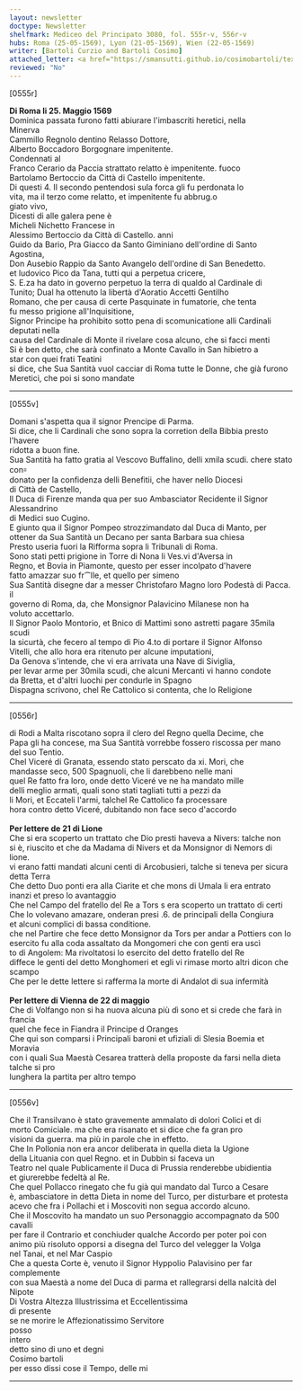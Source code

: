 ```yaml
---
layout: newsletter
doctype: Newsletter
shelfmark: Mediceo del Principato 3080, fol. 555r-v, 556r-v
hubs: Roma (25-05-1569), Lyon (21-05-1569), Wien (22-05-1569)
writer: [Bartoli Curzio and Bartoli Cosimo]
attached_letter: <a href="https://smansutti.github.io/cosimobartoli/texts/TBD/">TBD</a>
reviewed: "No"
---
```


[0555r]  
  
  
<strong>Di Roma li 25. Maggio 1569</strong>  
Dominica passata furono fatti abiurare l'imbascriti heretici, nella  
Minerva  
Cammillo Regnolo dentino Relasso Dottore,  
Alberto Boccadoro Borgognare impenitente.  
Condennati al  
Franco Cerario da Paccia strattato relatto è impenitente. fuoco  
Bartolamo Bertoccio da Città di Castello impenitente.  
Di questi 4. Il secondo pentendosi sula forca gli fu perdonata lo  
vita, ma il terzo come relatto, et impenitente fu abbrug.o  
giato vivo,  
Dicesti di alle galera pene è  
Micheli Nichetto Francese in  
Alessimo Bertoccio da Città di Castello. anni  
Guido da Bario, Pra Giacco da Santo Giminiano dell'ordine di Santo Agostina,  
Don Ausebio Rappio da Santo Avangelo dell'ordine di San Benedetto.  
et ludovico Pico da Tana, tutti qui a perpetua cricere,  
S. E.za ha dato in governo perpetuo la terra di qualdo al Cardinale di  
Tunito; Dual ha ottenuto la libertà d'Aoratio Accetti Gentilho  
Romano, che per causa di certe Pasquinate in fumatorie, che tenta  
fu messo prigione all'Inquisitione,  
Signor Principe ha prohibito sotto pena di scomunicatione alli Cardinali deputati nella  
causa del Cardinale di Monte il rivelare cosa alcuno, che si facci menti  
Si è ben detto, che sarà confinato a Monte Cavallo in San hibietro a  
star con quei frati Teatini  
si dice, che Sua Santità vuol cacciar di Roma tutte le Donne, che già furono  
Meretici, che poi si sono mandate  
  
---  

[0555v]  
  
  
Domani s'aspetta qua il signor Prencipe di Parma.  
Si dice, che li Cardinali che sono sopra la corretion della Bibbia presto l'havere  
ridotta a buon fine.  
Sua Santità ha fatto gratia al Vescovo Buffalino, delli xmila scudi. chere stato con꞊  
donato per la confidenza delli Benefitii, che haver nello Diocesi  
di Città de Castello,  
Il Duca di Firenze manda qua per suo Ambasciator Recidente il Signor Alessandrino  
di Medici suo Cugino.  
E giunto qua il Signor Pompeo strozzimandato dal Duca di Manto, per  
ottener da Sua Santità un Decano per santa Barbara sua chiesa  
Presto useria fuori la Rifforma sopra li Tribunali di Roma.  
Sono stati petti prigione in Torre di Nona li Ves.vi d'Aversa in  
Regno, et Bovia in Piamonte, questo per esser incolpato d'havere  
fatto amazzar suo fr⁀lle, et quello per simeno  
Sua Santità disegne dar a messer Christofaro Magno loro Podestà di Pacca. il  
governo di Roma, da, che Monsignor Palavicino Milanese non ha  
voluto accettarlo.  
Il Signor Paolo Montorio, et Bnico di Mattimi sono astretti pagare 35mila scudi  
la sicurtà, che fecero al tempo di Pio 4.to di portare il Signor Alfonso  
Vitelli, che allo hora era ritenuto per alcune imputationi,  
Da Genova s'intende, che vi era arrivata una Nave di Siviglia,  
per levar arme per 30mila scudi, che alcuni Mercanti vi hanno condote  
da Bretta, et d'altri luochi per condurle in Spagno  
Dispagna scrivono, chel Re Cattolico si contenta, che lo Religione  
  
---  

[0556r]  
  
  
di Rodi a Malta riscotano sopra il clero del Regno quella Decime, che  
Papa gli ha concese, ma Sua Santità vorrebbe fossero riscossa per mano  
del suo Tentio.  
Chel Viceré di Granata, essendo stato perscato da xi. Mori, che  
mandasse seco, 500 Spagnuoli, che li darebbeno nelle mani  
quel Re fatto fra loro, onde detto Viceré ve ne ha mandato mille  
delli meglio armati, quali sono stati tagliati tutti a pezzi da  
li Mori, et Eccateli l'armi, talchel Re Cattolico fa processare  
hora contro detto Viceré, dubitando non face seco d'accordo  
<br/><strong>Per lettere de 21 di Lione</strong>  
Che si era scoperto un trattato che Dio presti haveva a Nivers: talche non  
si è, riuscito et che da Madama di Nivers et da Monsignor di Nemors di lione.  
vi erano fatti mandati alcuni centi di Arcobusieri, talche si teneva per sicura  
detta Terra  
Che detto Duo ponti era alla Ciarite et che mons di Umala li era entrato  
inanzi et preso lo avantaggio  
Che nel Campo del fratello del Re a Tors s era scoperto un trattato di certi  
Che lo volevano amazare, onderan presi .6. de principali della Congiura  
et alcuni complici di bassa conditione.  
che nel Partire che fece detto Monsignor da Tors per andar a Pottiers con lo  
esercito fu alla coda assaltato da Mongomeri che con genti era uscì  
to di Angolem: Ma rivoltatosi lo esercito del detto fratello del Re  
diffece le genti del detto Monghomeri et egli vi rimase morto altri dicon che scampo  
Che per le dette lettere si rafferma la morte di Andalot di sua infermità  
<br/><strong>Per lettere di Vienna de 22 di maggio</strong>  
Che di Volfango non si ha nuova alcuna più dì sono et si crede che farà in francia  
quel che fece in Fiandra il Principe d Oranges  
Che qui son comparsi i Principali baroni et ufiziali di Slesia Boemia et Moravia  
con i quali Sua Maestà Cesarea tratterà della proposte da farsi nella dieta talche si pro  
lunghera la partita per altro tempo  
  
---  

[0556v]  
  
  
Che il Transilvano è stato gravemente ammalato di dolori Colici et di  
morto Comiciale. ma che era risanato et si dice che fa gran pro  
visioni da guerra. ma più in parole che in effetto.  
Che In Pollonia non era ancor deliberata in quella dieta la Ugione  
della Lituania con quel Regno. et in Dubbin si faceva un  
Teatro nel quale Publicamente il Duca di Prussia renderebbe ubidientia  
et giurerebbe fedeltà al Re.  
Che quel Pollacco rinegato che fu già qui mandato dal Turco a Cesare  
è, ambasciatore in detta Dieta in nome del Turco, per disturbare et protesta  
acevo che fra i Pollachi et i Moscoviti non segua accordo alcuno.  
Che il Moscovito ha mandato un suo Personaggio accompagnato da 500 cavalli  
per fare il Contrario et conchiuder qualche Accordo per poter poi con  
animo più risoluto opporsi a disegna del Turco del velegger la Volga  
nel Tanai, et nel Mar Caspio  
Che a questa Corte è, venuto il Signor Hyppolio Palavisino per far complemente  
con sua Maestà a nome del Duca di parma et rallegrarsi della nalcità del Nipote  
Di Vostra Altezza Illustrissima et Eccellentissima  
di presente  
se ne morire le Affezionatissimo Servitore  
posso  
intero  
detto sino di uno et degni  
Cosimo bartoli  
per esso dissi cose il Tempo, delle mi  
  
---  

